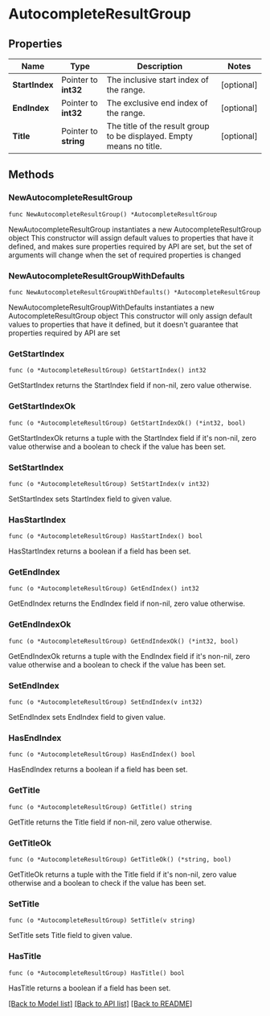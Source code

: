 # AutocompleteResultGroup

## Properties

Name | Type | Description | Notes
------------ | ------------- | ------------- | -------------
**StartIndex** | Pointer to **int32** | The inclusive start index of the range. | [optional] 
**EndIndex** | Pointer to **int32** | The exclusive end index of the range. | [optional] 
**Title** | Pointer to **string** | The title of the result group to be displayed. Empty means no title. | [optional] 

## Methods

### NewAutocompleteResultGroup

`func NewAutocompleteResultGroup() *AutocompleteResultGroup`

NewAutocompleteResultGroup instantiates a new AutocompleteResultGroup object
This constructor will assign default values to properties that have it defined,
and makes sure properties required by API are set, but the set of arguments
will change when the set of required properties is changed

### NewAutocompleteResultGroupWithDefaults

`func NewAutocompleteResultGroupWithDefaults() *AutocompleteResultGroup`

NewAutocompleteResultGroupWithDefaults instantiates a new AutocompleteResultGroup object
This constructor will only assign default values to properties that have it defined,
but it doesn't guarantee that properties required by API are set

### GetStartIndex

`func (o *AutocompleteResultGroup) GetStartIndex() int32`

GetStartIndex returns the StartIndex field if non-nil, zero value otherwise.

### GetStartIndexOk

`func (o *AutocompleteResultGroup) GetStartIndexOk() (*int32, bool)`

GetStartIndexOk returns a tuple with the StartIndex field if it's non-nil, zero value otherwise
and a boolean to check if the value has been set.

### SetStartIndex

`func (o *AutocompleteResultGroup) SetStartIndex(v int32)`

SetStartIndex sets StartIndex field to given value.

### HasStartIndex

`func (o *AutocompleteResultGroup) HasStartIndex() bool`

HasStartIndex returns a boolean if a field has been set.

### GetEndIndex

`func (o *AutocompleteResultGroup) GetEndIndex() int32`

GetEndIndex returns the EndIndex field if non-nil, zero value otherwise.

### GetEndIndexOk

`func (o *AutocompleteResultGroup) GetEndIndexOk() (*int32, bool)`

GetEndIndexOk returns a tuple with the EndIndex field if it's non-nil, zero value otherwise
and a boolean to check if the value has been set.

### SetEndIndex

`func (o *AutocompleteResultGroup) SetEndIndex(v int32)`

SetEndIndex sets EndIndex field to given value.

### HasEndIndex

`func (o *AutocompleteResultGroup) HasEndIndex() bool`

HasEndIndex returns a boolean if a field has been set.

### GetTitle

`func (o *AutocompleteResultGroup) GetTitle() string`

GetTitle returns the Title field if non-nil, zero value otherwise.

### GetTitleOk

`func (o *AutocompleteResultGroup) GetTitleOk() (*string, bool)`

GetTitleOk returns a tuple with the Title field if it's non-nil, zero value otherwise
and a boolean to check if the value has been set.

### SetTitle

`func (o *AutocompleteResultGroup) SetTitle(v string)`

SetTitle sets Title field to given value.

### HasTitle

`func (o *AutocompleteResultGroup) HasTitle() bool`

HasTitle returns a boolean if a field has been set.


[[Back to Model list]](../README.md#documentation-for-models) [[Back to API list]](../README.md#documentation-for-api-endpoints) [[Back to README]](../README.md)


